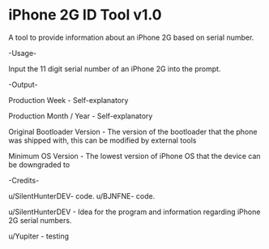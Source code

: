 # iPhone 2G ID Tool v1.0
A tool to provide information about an iPhone 2G based on serial number.

-Usage-

Input the 11 digit serial number of an iPhone 2G into the prompt.


-Output-

Production Week - Self-explanatory

Production Month / Year - Self-explanatory

Original Bootloader Version - The version of the bootloader that the phone was shipped with, this can be modified by external tools

Minimum OS Version - The lowest version of iPhone OS that the device can be downgraded to


-Credits-

u/SilentHunterDEV- code.
u/BJNFNE- code.

u/SilentHunterDEV - Idea for the program and information regarding iPhone 2G serial numbers.

u/Yupiter - testing

